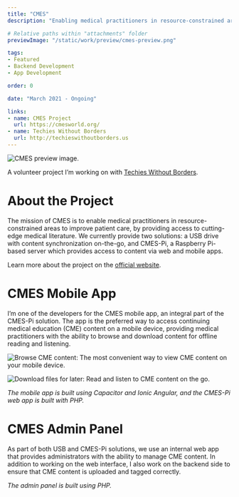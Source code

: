 ```yaml
---
title: "CMES"
description: "Enabling medical practitioners in resource-constrained areas to improve patient care."

# Relative paths within "attachments" folder
previewImage: "/static/work/preview/cmes-preview.png"

tags:
- Featured
- Backend Development
- App Development

order: 0

date: "March 2021 - Ongoing"

links:
- name: CMES Project
  url: https://cmesworld.org/
- name: Techies Without Borders
  url: http://techieswithoutborders.us
---
```


![CMES preview image.](/static/work/preview/cmes-preview.png)

A volunteer project I’m working on with [Techies Without Borders](http://techieswithoutborders.us).

# About the Project

The mission of CMES is to enable medical practitioners in resource-constrained areas to improve patient care, by providing access to cutting-edge medical literature. We currently provide two solutions: a USB drive with content synchronization on-the-go, and CMES-Pi, a Raspberry Pi-based server which provides access to content via web and mobile apps.

Learn more about the project on the [official website](https://cmesworld.org/).

# CMES Mobile App

I’m one of the developers for the CMES mobile app, an integral part of the CMES-Pi solution. The app is the preferred way to access continuing medical education (CME) content on a mobile device, providing medical practitioners with the ability to browse and download content for offline reading and listening.

![Browse CME content: The most convenient way to view CME content on your mobile device.](/static/work/cmes/browse-cme-content.png)

![Download files for later: Read and listen to CME content on the go.](/static/work/cmes/download-for-later.png)


*The mobile app is built using Capacitor and Ionic Angular, and the CMES-Pi web app is built with PHP.*

# CMES Admin Panel
As part of both USB and CMES-Pi solutions, we use an internal web app that provides administrators with the ability to manage CME content. In addition to working on the web interface, I also work on the backend side to ensure that CME content is uploaded and tagged correctly.

*The admin panel is built using PHP.*